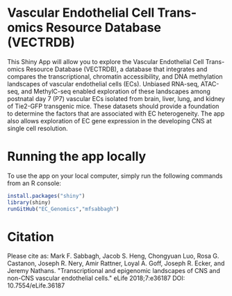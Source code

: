 # Vascular Endothelial Cell Trans-omics Resource Database (VECTRDB)

This Shiny App will allow you to explore the Vascular Endothelial Cell Trans-omics Resource Database (VECTRDB), a database that integrates and compares the transcriptional, chromatin accessibility, and DNA methylation landscapes of vascular endothelial cells (ECs). Unbiased RNA-seq, ATAC-seq, and MethylC-seq enabled exploration of these landscapes among postnatal day 7 (P7) vascular ECs isolated from brain, liver, lung, and kidney of Tie2-GFP transgenic mice. These datasets should provide a foundation to determine the factors that are associated with EC heterogeneity. The app also allows exploration of EC gene expression in the developing CNS at single cell resolution.

# Running the app locally

To use the app on your local computer, simply run the following commands from an R console:

```R
install.packages("shiny")
library(shiny)
runGitHub("EC_Genomics","mfsabbagh")
```

# Citation

Please cite as: Mark F. Sabbagh, Jacob S. Heng, Chongyuan Luo, Rosa G. Castanon, Joseph R. Nery, Amir Rattner, Loyal A. Goff, Joseph R. Ecker, and Jeremy Nathans. "Transcriptional and epigenomic landscapes of CNS and non-CNS vascular endothelial cells." eLife 2018;7:e36187 DOI: 10.7554/eLife.36187

